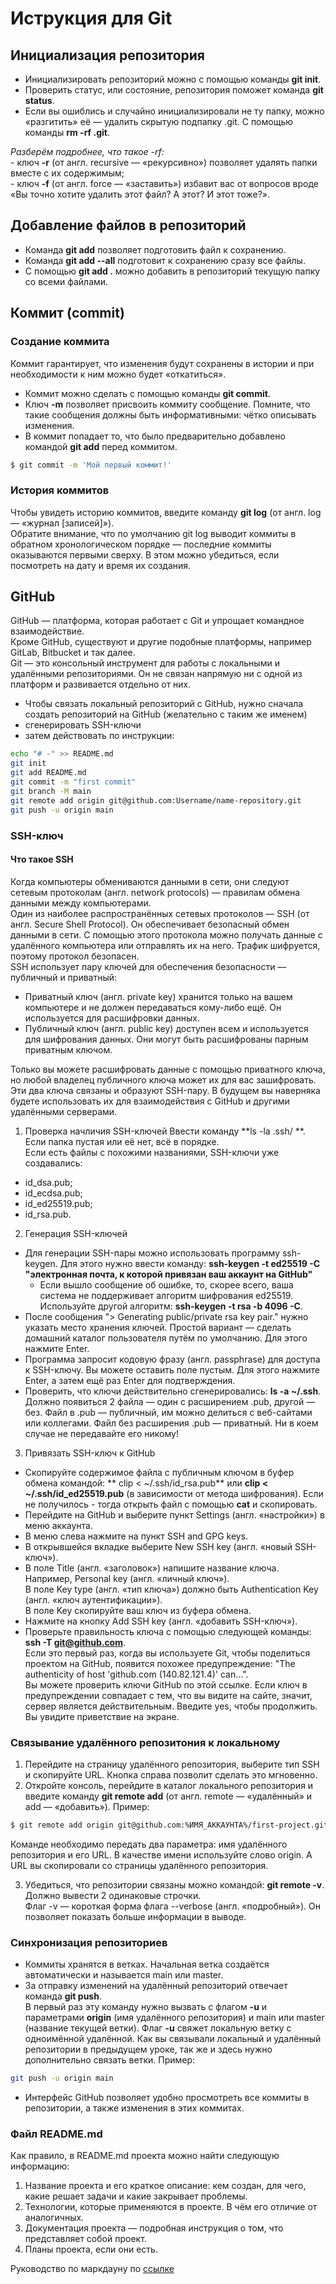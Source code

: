 # Иструкция для Git
## Инициализация репозитория  
* Инициализировать репозиторий можно с помощью команды **git init**.
* Проверить статус, или состояние, репозитория поможет команда **git status**.
* Если вы ошиблись и случайно инициализировали не ту папку, можно «разгитить» её — удалить скрытую подпапку .git. С помощью команды **rm -rf .git**.  


*Разберём подробнее, что такое -rf:*  
    - ключ **-r** (от англ. recursive — «рекурсивно») позволяет удалять папки вместе с их содержимым;  
    - ключ **-f** (от англ. force — «заставить») избавит вас от вопросов вроде «Вы точно хотите удалить этот файл? А этот? И этот тоже?».  

## Добавление файлов в репозиторий
* Команда **git add** позволяет подготовить файл к сохранению.  
* Команда **git add --all** подготовит к сохранению сразу все файлы.  
* С помощью **git add .** можно добавить в репозиторий текущую папку со всеми файлами.  

## Коммит (commit)
### Создание коммита
Коммит гарантирует, что изменения будут сохранены в истории и при необходимости к ним можно будет «откатиться».  
* Коммит можно сделать с помощью команды **git commit**.
* Ключ **-m** позволяет присвоить коммиту сообщение.  Помните, что такие сообщения должны быть информативными: чётко описывать изменения.
* В коммит попадает то, что было предварительно добавлено командой **git add** перед коммитом.

```bash
$ git commit -m 'Мой первый коммит!' 
```

### История коммитов
Чтобы увидеть историю коммитов, введите команду **git log** (от англ. log — «журнал [записей]»).  
Обратите внимание, что по умолчанию git log выводит коммиты в обратном хронологическом порядке — последние коммиты оказываются первыми сверху. В этом можно убедиться, если посмотреть на дату и время их создания.

## GitHub
GitHub — платформа, которая работает с Git и упрощает командное взаимодействие.  
Кроме GitHub, существуют и другие подобные платформы, например GitLab, Bitbucket и так далее.  
Git — это консольный инструмент для работы с локальными и удалёнными репозиториями. Он не связан напрямую ни с одной из платформ и развивается отдельно от них.  

* Чтобы связать локальный репозиторий с GitHub, нужно сначала создать репозиторий на GitHub (желательно с таким же именем)
* сгенерировать SSH-ключи
* затем действовать по инструкции: 
```bash
echo "# -" >> README.md
git init
git add README.md
git commit -m "first commit"
git branch -M main
git remote add origin git@github.com:Username/name-repository.git
git push -u origin main
```
### SSH-ключ
#### Что такое SSH
Когда компьютеры обмениваются данными в сети, они следуют сетевым протоколам (англ. network protocols) — правилам обмена данными между компьютерами.  
Один из наиболее распространённых сетевых протоколов — SSH (от англ. Secure Shell Protocol). Он обеспечивает безопасный обмен данными в сети. С помощью этого протокола можно получать данные с удалённого компьютера или отправлять их на него. Трафик шифруется, поэтому протокол безопасен.  
SSH использует пару ключей для обеспечения безопасности — публичный и приватный: 
  * Приватный ключ (англ. private key) хранится только на вашем компьютере и не должен передаваться кому-либо ещё. Он используется для расшифровки данных.  
  * Публичный ключ (англ. public key) доступен всем и используется для шифрования данных. Они могут быть расшифрованы парным приватным ключом.  

Только вы можете расшифровать данные с помощью приватного ключа, но любой владелец публичного ключа может их для вас зашифровать. Эти два ключа связаны и образуют SSH-пару. В будущем вы наверняка будете использовать их для взаимодействия с GitHub и другими удалёнными серверами.  

1. Проверка начличия SSH-ключей
Ввести команду **ls -la .ssh/ **. Если папка пустая или её нет, всё в порядке.   
Если есть файлы с похожими названиями, SSH-ключи уже создавались:
- id_dsa.pub;
- id_ecdsa.pub;
- id_ed25519.pub;
- id_rsa.pub.

2. Генерация SSH-ключей
* Для генерации SSH-пары можно использовать программу ssh-keygen. Для этого нужно ввести команду: **ssh-keygen -t ed25519 -C "электронная почта, к которой привязан ваш аккаунт на GitHub"**
    - Если вышло сообщение об ошибке, то, скорее всего, ваша система не поддерживает алгоритм шифрования ed25519. Используйте другой алгоритм: **ssh-keygen -t rsa -b 4096 -C**.  
* После сообщения "> Generating public/private rsa key pair." нужно указать место хранения ключей. Простой вариант — сделать домашний каталог пользователя путём по умолчанию. Для этого нажмите Enter.
* Программа запросит кодовую фразу (англ. passphrase) для доступа к SSH-ключу. Вы можете оставить поле пустым. Для этого нажмите Enter, а затем ещё раз Enter для подтверждения.
* Проверить, что ключи действительно сгенерировались: **ls -a ~/.ssh**. Должно появиться 2 файла — один с расширением .pub, другой — без. Файл в .pub — публичный, им можно делиться с веб-сайтами или коллегами. Файл без расширения .pub — приватный. Ни в коем случае не передавайте его никому! 

3. Привязать SSH-ключ к GitHub
* Скопируйте содержимое файла с публичным ключом в буфер обмена командой: ** clip < ~/.ssh/id_rsa.pub** или **clip < ~/.ssh/id_ed25519.pub** (в зависимости от метода шифрования). Если не получилось - тогда открыть файл с помощью **cat** и скопировать.
* Перейдите на GitHub и выберите пункт Settings (англ. «настройки») в меню аккаунта. 
* В меню слева нажмите на пункт SSH and GPG keys.
* В открывшейся вкладке выберите New SSH key (англ. «новый SSH-ключ»).
* В поле Title (англ. «заголовок») напишите название ключа. Например, Personal key (англ. «личный ключ»).  
В поле Key type (англ. «тип ключа») должно быть Authentication Key (англ. «ключ аутентификации»).  
В поле Key скопируйте ваш ключ из буфера обмена.
* Нажмите на кнопку Add SSH key (англ. «добавить SSH-ключ»).  
* Проверьте правильность ключа с помощью следующей команды: **ssh -T git@github.com**.   
Если это первый раз, когда вы используете Git, чтобы поделиться проектом на GitHub, появится похожее предупреждение:  "The authenticity of host 'github.com (140.82.121.4)' can...".  
Вы можете проверить ключи GitHub по этой ссылке. Если ключ в предупреждении совпадает с тем, что вы видите на сайте, значит, сервер является действительным. Введите yes, чтобы продолжить. Вы увидите приветствие на экране.  

### Связывание удалённого репозитония к локальному
1. Перейдите на страницу удалённого репозитория, выберите тип SSH и скопируйте URL. Кнопка справа позволит сделать это мгновенно.
2. Откройте консоль, перейдите в каталог локального репозитория и введите команду **git remote add** (от англ. remote — «удалённый» и add — «добавить»). Пример:
```bash
$ git remote add origin git@github.com:%ИМЯ_АККАУНТА%/first-project.git 
```

Команде необходимо передать два параметра: имя удалённого репозитория и его URL. В качестве имени используйте слово origin. А URL вы скопировали со страницы удалённого репозитория.  

3. Убедиться, что репозитории связаны можно командой: **git remote -v**. Должно вывести 2 одинаковые строчки.  
Флаг -v — короткая форма флага --verbose (англ. «подробный»). Он позволяет показать больше информации в выводе.  

### Синхронизация репозиториев
* Коммиты хранятся в ветках. Начальная ветка создаётся автоматически и называется main или master.  
* За отправку изменений на удалённый репозиторий отвечает команда **git push**.  
В первый раз эту команду нужно вызвать с флагом **-u** и параметрами **origin** (имя удалённого репозитория) и main или master (название текущей ветки). Флаг **-u** свяжет локальную ветку с одноимённой удалённой. Как вы связывали локальный и удалённый репозитории в предыдущем уроке, так же и здесь нужно дополнительно связать ветки. Пример:
``` bash
git push -u origin main 
```

* Интерфейс GitHub позволяет удобно просмотреть все коммиты в репозитории, а также изменения в этих коммитах.

### Файл README.md
Как правило, в README.md проекта можно найти следующую информацию:  
1. Название проекта и его краткое описание: кем создан, для чего, какие решает задачи и какие закрывает проблемы.  
2. Технологии, которые применяются в проекте. В чём его отличие от аналогичных.  
3. Документация проекта — подробная инструкция о том, что представляет собой проект.  
4. Планы проекта, если они есть.  

Руководство по маркдауну по [ссылке]( https://www.markdownguide.org/cheat-sheet/)



  








